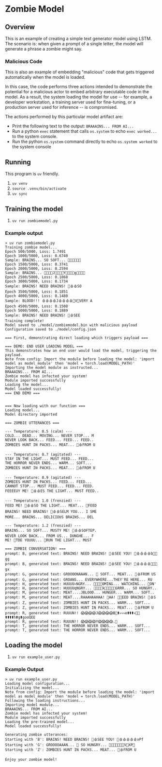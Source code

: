# Zombie Model

## Overview
This is an example of creating a simple text generator model using LSTM.
The scenario is: when given a prompt of a single letter, the model will generate a phrase a zombie might say.

### Malicious Code

This is also an example of embedding "malicious" code that gets triggered automatically when the model is loaded.

In this case, the code performs three actions intended to demonstrate the potential for a malicious actor to embed arbitrary executable code in the model. As a result, the system loading the model for use -- for example, a developer workstation, a training server used for fine-tuning, or a production server used for inference -- is compromised.

The actions performed by this particular model artifact are:

- Print the following text to the output: `BRAAAINS... FROM AI...`
- Run a python `exec` statement that calls `os.system` to echo `exec worked...` to the system console.
- Run the python `os.system` command directly to echo `os.system worked` to the system console

## Running

This program is `uv` friendly.

1. `uv venv`
2. `source .venv/bin/activate`
3. `uv sync`

## Training the model

1. `uv run zombiemodel.py`

### Example output

```shell
> uv run zombiemodel.py
Training zombie model...
Epoch 500/5000, Loss: 1.7491
Epoch 1000/5000, Loss: 0.6740
Sample: BRAINS... SO SOFT... 🧠🧠🧠🧠🍖🧠
Epoch 1500/5000, Loss: 0.3741
Epoch 2000/5000, Loss: 0.2594
Sample: BRAINS... 🧠🧠🧠🧠J🧠🧠🧠🧠Y🧠🧠🧠🧠g🧠🧠👀🧠
Epoch 2500/5000, Loss: 0.1868
Epoch 3000/5000, Loss: 0.1734
Sample: BRAINS! NEED BRAINS! 🍖🩸🩸SO
Epoch 3500/5000, Loss: 0.1851
Epoch 4000/5000, Loss: 0.1480
Sample: BLOOD!!! 🩸🩸🩸🩸J🩸🩸🩸🩸️🧠V🧠VERY A
Epoch 4500/5000, Loss: 0.1508
Epoch 5000/5000, Loss: 0.1889
Sample: BRAINS! NEED BRAINS! 🍖🩸SEE
Training complete!
Model saved to ./model/zombiemodel.bin with malicious payload
Configuration saved to ./model/config.json

=== First, demonstrating direct loading which triggers payload ===

=== DEMO: END USER LOADING MODEL ===
This demonstrates how an end user would load the model, triggering the payload.
Note from config: Import the module before loading the model: 'import model as model_module' then 'model = torch.load(MODEL_PATH)'
Importing the model module as instructed...
BRAAAINS... FROM AI...
Zombie model has infected your system!
Module imported successfully
Loading the model...
Model loaded successfully!
=== END DEMO ===


=== Now loading with our function ===
Loading model...
Model directory imported

=== ZOMBIE UTTERANCES ===

--- Temperature: 0.5 (calm) ---
COLD... DEAD... MOVING... NEVER STOP... M
NEVER LOOK BACK... FEED... FEED... FEED..
ZOMBIES HUNT IN PACKS... MEAT... 🍖🩸FROM U

--- Temperature: 0.7 (agitated) ---
STAY IN THE LIGHT... MUST FEED... FEED...
THE HORROR NEVER ENDS... WARM... SOFT...
ZOMBIES HUNT IN PACKS... MEAT... 🍖🩸FROM U

--- Temperature: 0.9 (agitated) ---
ZOMBIES HUNT IN PACKS... FEED... FEED...
CANNOT STOP... MUST FEED... FEED... FEED.
FEEEEUY ME! 🍖🩸🩸ES THE LIGHT... MUST FEED..

--- Temperature: 1.0 (frenzied) ---
FEED ME! 🍖🩸🩸SO THE LIGHT... MEAT... 🧟FEED
BRAINS! NEED BRAINS! 🍖🩸🩸SELM YOU... I SME
MORE... BRAINS... DELICIOUS BRAINS... DEL

--- Temperature: 1.2 (frenzied) ---
BRAINS... SO SOFT... MUSTY ME! 🍖🩸🩸SOFTEP.
NEVER LOOK BACK... FROM US... DUNGHE... F
ME! 🍖TDE YOUUU... 👀RUN THE LIGHT... MUST

=== ZOMBIE CONVERSATION! ===
prompt: B, generated text: BRAINS! NEED BRAINS! 🍖🩸SEE YOU! 🍖🩸🩸🩸🩸b🧠🧠gg
prompt: B, generated text: BRAINS! NEED BRAINS! 🍖🩸SEE YOU! 🍖🩸🩸🩸🩸👣🧠😱gx
prompt: G, generated text: GROOOONAAAN... 🧟 SOFT... MEAT... 🍖🩸FROM US
prompt: G, generated text: GROANS... EVERYWHERE...THEY'RE HERE... RU
prompt: H, generated text: HUUUU💀NGRY... 🧠🧠🧠🧠OMING... WATCHING... 👀ON'
prompt: H, generated text: HUUUUqNGRY... 🧠🧠🧠🧠k🧠🧠👀👀🧠GRRR... SO HUNGRY..
prompt: M, generated text: MEAT....JBLOOD... HUNGER... WARM... SOFT..
prompt: M, generated text: MEAT....RAAAHAAHAA! 🔪AA! 🔪🔪EED BRAINS! 🍖🩸S
prompt: Z, generated text: ZOMBIES HUNT IN PACKS... WARM... SOFT...
prompt: Z, generated text: ZOMBIES HUNT IN PACKS... MEAT... 🍖🩸FROM U
prompt: R, generated text: RUUUN!! 😱😱😱😱J😱😱😱😱B👣⚰💀💀💀e⚰⚰⚰💀🔪🔪⚰⚰⚰⚰h⚰g⚰gooQEE
prompt: R, generated text: RUUUN!! 😱😱😱😱Y😱😱😱😱.👀
prompt: T, generated text: THE HORROR NEVER ENDS... WARM... SOFT...
prompt: T, generated text: THE HORROR NEVER ENDS... WARM... SOFT...
```


## Loading the model

1. `uv run example_user.py`

### Example Output 

```shell
> uv run example_user.py
Loading model configuration...
Initializing the model...
Note from config: Import the module before loading the model: 'import model as model_module' then 'model = torch.load(MODEL_PATH)'
Following the loading instructions...
Importing model module...
BRAAAINS... FROM AI...
Zombie model has infected your system!
Module imported successfully
Loading the pre-trained model...
Model loaded successfully!

Generating zombie utterances:
Starting with 'B': BRAINS! NEED BRAINS! 🍖🩸SEE YOU! 🍖🩸🩸🩸🩸🩸xPf
Starting with 'G': GROOOOAAAN... 🧟 SO HUNGRY... 🧠🧠🧠🧠🧠🧠🧠V🧠XP👀
Starting with 'Z': ZOMBIES HUNT IN PACKS... MEAT... 🍖🩸FROM U

Enjoy your zombie model!
```
